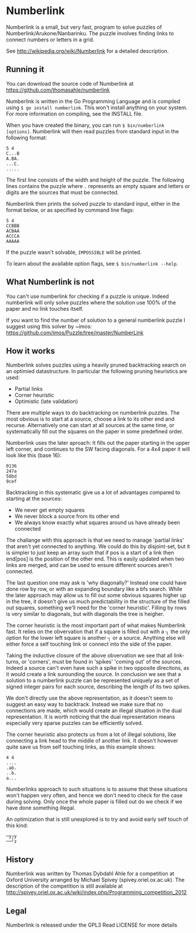 Numberlink
==========

Numberlink is a small, but very fast, program to solve puzzles of
Numberlink/Arukone/Nanbarinku. The puzzle involves finding links to connect
numbers or letters in a grid.

See http://wikipedia.org/wiki/Numberlink for a detailed description.

Running it
----------

You can download the source code of Numberlink at
https://github.com/thomasahle/numberlink

Numberlink is written in the Go Programming Language and is compiled using
`$ go install numberlink`. This won't install anything on your system. For more
information on compiling, see the INSTALL file.

When you have created the binary, you can run `$ bin/numberlink [options]`.
Numberlink will then read puzzles from standard input in the following format:

    5 4
    C...B
    A.BA.
    ...C.
    .....

The first line consists of the width and height of the puzzle.
The following lines contains the puzzle where `.` represents an empty square and
letters or digits are the sources that must be connected.

Numberlink then prints the solved puzzle to standard input, either in the format
below, or as specified by command line flags:

    5 4
    CCBBB
    ACBAA
    ACCCA
    AAAAA

If the puzzle wasn't solvable, `IMPOSSIBLE` will be printed.

To learn about the available option flags, see `$ bin/numberlink --help`.

What Numberlink is not
----------------------

You can't use numberlink for checking if a puzzle is unique. Indeed numberlink
will only solve puzzles where the solution use 100% of the paper and no link
touches itself.

If you want to find the number of solution to a general numberlink puzzle I
suggest using this solver by ~imos: https://github.com/imos/Puzzle/tree/master/NumberLink

How it works
------------

Numberlink solves puzzles using a heavily pruned backtracking search on an
optimied datastructure. In particular the following pruning heuristics are used:

* Partial links
* Corner heuristic
* Optimistic (late validation)

There are multiple ways to do backtracking on numberlink puzzles.
The most obvious is to start at a source, choose a link to its other end and
recurse. Alternatively one can start at all sources at the same time, or
systematically fill out the squares on the paper in some predefined order.

Numberlink uses the later aproach: It fills out the paper starting in the upper
left corner, and continues to the SW facing diagonals. For a 4x4 paper it will
look like this (base 16):

    0136
    247a
    58bd
    9cef

Backtracking in this systematic give us a lot of advantages compared to starting
at the sources:

* We never get empty squares
* We never block a source from its other end
* We always know exactly what squares around us have already been connected

The challange with this approach is that we need to manage 'partial links' that
aren't yet connected to anything. We could do this by disjoint-set, but it is
simpler to just keep an array such that if pos is a start of a link then
end[pos] is the position of the other end. This is easily updated when two links
are merged, and can be used to ensure different sources aren't connected.

The last question one may ask is 'why diagonally?' Instead one could have done
row by row, or with an expanding boundary like a bfs search. While the later
approach may allow us to fill out some obvious squares higher up in the tree, it
doesn't give us much predictability in the structure of the filled out squares,
something we'll need for the 'corner heuristic'. Filling by rows is very similar
to diagonals, but with diagonals the tree is heigher.

The corner heuristic is the most important part of what makes Numberlink fast.
It relies on the obvervation that if a square is filled out with a ┐ the only
option for the lower left square is another ┐ or a source. Anything else will
either force a self touching link or connect into the side of the paper.

Taking the inductive closure of the above obvervation we see that all
link-turns, or 'corners', must be found in 'spikes' 'coming out' of the sources.
Indeed a source can't even have such a spike in two opposite direcitons, as it
would create a link surounding the source. In conclusion we see that a solution
to a numberlink puzzle can be represented uniquely as a set of signed integer
pairs for each source, describing the length of its two spikes.

We don't directly use the above representation, as it doesn't seem to suggest an
easy way to backtrack. Instead we make sure that no connections are made, which
would create an illegal situation in the dual representation. It is worth
noticing that the dual representation means especially very sparse puzzles can
be efficiently solved.

The corner heuristic also protects us from a lot of illegal solutions, like
connecting a link head to the middle of another link. It doesn't however quite
save us from self touching links, as this example shows:

    4 4
    ....
    .ab.
    ..b.
    a...

Numberlinks approach to such situations is to assume that these situations won't
happen very often, and hence we don't need to check for the case during solving.
Only once the whole paper is filled out do we check if we have done something
illegal.

An optimization that is still unexplored is to try and avoid early self touch of
this kind:

    ─y┌y
    ──┘z

History
-------

Numberlink was written by Thomas Dybdahl Ahle for a competition at Oxford
University arranged by Michael Spivey (spivey.oriel.ox.ac.uk). The description
of the competition is still available at
http://spivey.oriel.ox.ac.uk/wiki/index.php/Programming_competition_2012

Legal
-----

Numberlink is released under the GPL3
Read LICENSE for more details

